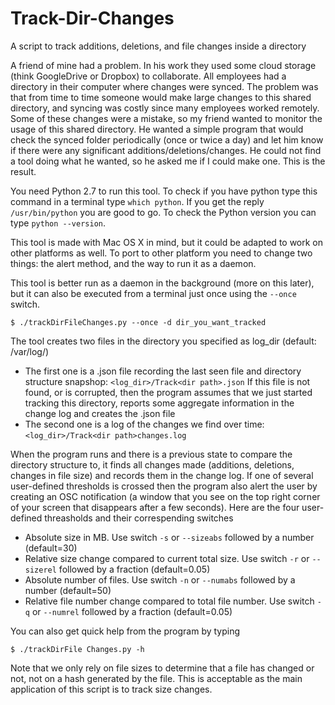 # Track-Dir-Changes
A script to track additions, deletions, and file changes inside a directory

A friend of mine had a problem. In his work they used some cloud storage (think GoogleDrive or Dropbox) to collaborate. All employees had a directory in their computer where changes were synced. The problem was that from time to time someone would make large changes to this shared directory, and syncing was costly since many employees worked remotely. Some of these changes were a mistake, so my friend wanted to monitor the usage of this shared directory. He wanted a simple program that would check the synced folder periodically (once or twice a day) and let him know if there were any significant additions/deletions/changes. He could not find a tool doing what he wanted, so he asked me if I could make one. This is the result.

You need Python 2.7 to run this tool. To check if you have python type this command in a terminal type `which python`. If you get the reply `/usr/bin/python` you are good to go. To check the Python version you can type `python --version`. 

This tool is made with Mac OS X in mind, but it could be adapted to work on other platforms as well. To port to other platform you need to change two things: the alert method, and the way to run it as a daemon.

This tool is better run as a daemon in the background (more on this later), but it can also be executed from a terminal just once using the `--once` switch. 
```
$ ./trackDirFileChanges.py --once -d dir_you_want_tracked
```

The tool creates two files in the directory you specified as log_dir (default: /var/log/)

- The first one is a .json file recording the last seen file and directory structure snapshop: `<log_dir>/Track<dir path>.json`
If this file is not found, or is corrupted, then the program assumes that we just started tracking this directory, reports some aggregate information in the change log and creates the .json file 
- The second one is a log of the changes we find over time: `<log_dir>/Track<dir path>changes.log`

When the program runs and there is a previous state to compare the directory structure to, it finds all changes made (additions, deletions, changes in file size) and records them in the change log. If one of several user-defined thresholds is crossed then the program also alert the user by creating an OSC notification (a window that you see on the top right corner of your screen that disappears after a few seconds). Here are the four user-defined threasholds and their correspending switches
- Absolute size in MB. Use switch `-s` or `--sizeabs` followed by a number (default=30)
- Relative size change compared to current total size. Use switch `-r` or `--sizerel` followed by a fraction (default=0.05)
- Absolute number of files. Use switch `-n` or `--numabs` followed by a number (default=50)
- Relative file number change compared to total file number. Use switch `-q` or `--numrel` followed by a fraction (default=0.05)

You can also get quick help from the program by typing 
```
$ ./trackDirFile Changes.py -h
```

Note that we only rely on file sizes to determine that a file has changed or not, not on a hash generated by the file. This is acceptable as the main application of this script is to track size changes.
